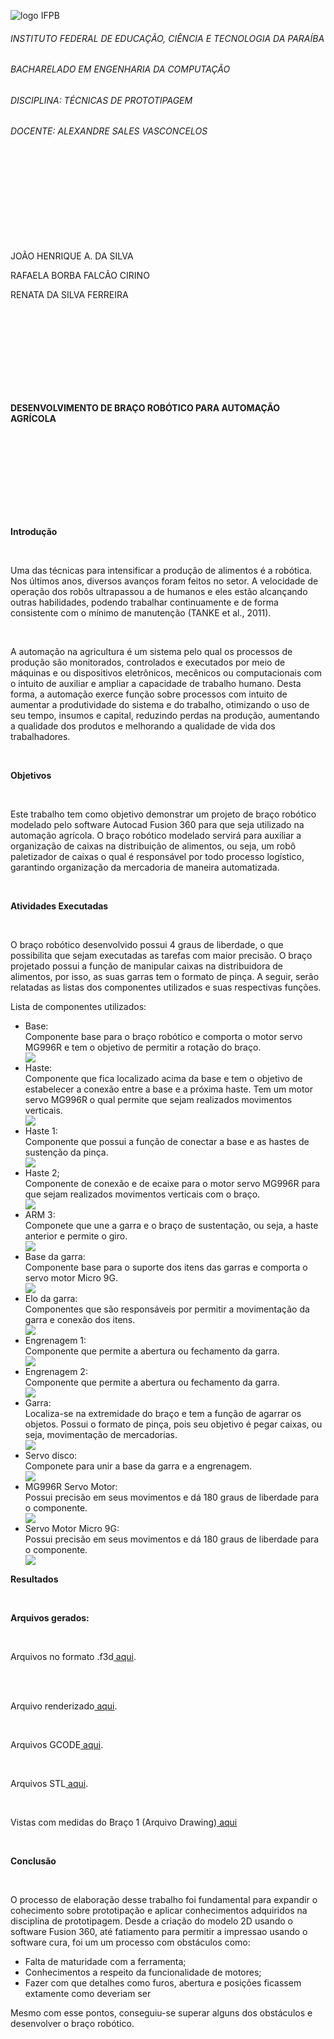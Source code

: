 ![logo IFPB](https://github.com/rafaelacirino/prototipagem/blob/main/logo_campus.png)<br>
<h6>INSTITUTO FEDERAL DE EDUCAÇÃO, CIÊNCIA E TECNOLOGIA DA PARAÍBA</h6>
<h6>BACHARELADO EM ENGENHARIA DA COMPUTAÇÃO</h6>
<h6>DISCIPLINA: TÉCNICAS DE PROTOTIPAGEM</h6>
<h6>DOCENTE: ALEXANDRE SALES VASCONCELOS</h6>
<br>
<br>
<br>
<br>
<br>
<br>
<br>
<br>
<p>JOÃO HENRIQUE A. DA SILVA</p>
<p>RAFAELA BORBA FALCÃO CIRINO</p>
<p>RENATA DA SILVA FERREIRA</p>
<br>
<br>
<br>
<br>
<br>
<br>
<br>
<br>
<p><b>DESENVOLVIMENTO DE BRAÇO ROBÓTICO PARA AUTOMAÇÃO AGRÍCOLA</b></p>
<br>
<br>
<br>
<br>
<br>
<br>
<br>
<br>
<p><b>Introdução</b></p>
<br>
<p>Uma das técnicas para intensificar a produção de alimentos é a robótica. Nos últimos anos, diversos avanços foram feitos no setor. A velocidade de operação dos robôs ultrapassou a de humanos e eles estão alcançando outras habilidades, podendo trabalhar continuamente e de forma consistente com o mínimo de manutenção (TANKE et al., 2011).</p>
<br>
<p>A automação na agricultura é um sistema pelo qual os processos de produção são monitorados, controlados e executados por meio de máquinas e ou dispositivos eletrônicos, mecênicos ou computacionais com o intuito de auxiliar e ampliar a capacidade de trabalho humano. Desta forma, a automação exerce função sobre processos com intuito de aumentar a produtividade do sistema e do trabalho, otimizando o uso de seu tempo, insumos e capital, reduzindo perdas na produção, aumentando a qualidade dos produtos e melhorando a qualidade de vida dos trabalhadores.</p>
<br>
<p><b>Objetivos</b></p>
<br>
<p>Este trabalho tem como objetivo demonstrar um projeto de braço robótico modelado pelo software Autocad Fusion 360 para que seja utilizado na automação agrícola. O braço robótico modelado servirá para auxiliar a organização de caixas na distribuição de alimentos, ou seja, um robô paletizador de caixas o qual é responsável por todo processo logístico, garantindo organização da mercadoria de maneira automatizada.</p>
<br>
<p><b>Atividades Executadas</b></p>
<br>
<p>O braço robótico desenvolvido possui 4 graus de liberdade, o que possibilita que sejam executadas as tarefas com maior precisão. O braço projetado possui a função de manipular caixas na distribuidora de alimentos, por isso, as suas garras tem o formato de pinça. A seguir, serão relatadas as listas dos componentes utilizados e suas respectivas funções.</p>
<p>Lista de componentes utilizados:</p>
<ul>
  <li>Base:</li> Componente base para o braço robótico e comporta o motor servo MG996R e tem o objetivo de permitir a rotação do braço.
  <br>
  <img src="https://github.com/rafaelacirino/bracorobotico/blob/master/Lista%20de%20Componentes/base.png">
  <br>
  <li>Haste:</li> Componente que fica localizado acima da base e tem o objetivo de estabelecer a conexão entre a base e a próxima haste. Tem um motor servo MG996R o qual permite que sejam realizados movimentos verticais.
  <br>
  <img src="https://github.com/rafaelacirino/bracorobotico/blob/master/Lista%20de%20Componentes/Haste.png">
  <br>
  <li>Haste 1:</li> Componente que possui a função de conectar a base e as hastes de sustenção da pinça.
  <br>
  <img src="https://github.com/rafaelacirino/bracorobotico/blob/master/Lista%20de%20Componentes/Bra%C3%A7o1.png">
  <br>
  <li>Haste 2;</li>Componente de conexão e de ecaixe para o motor servo MG996R para que sejam realizados movimentos verticais com o braço.
  <br>
  <img src="https://github.com/rafaelacirino/bracorobotico/blob/master/Lista%20de%20Componentes/Braco2.png">
  <br>
  <li>ARM 3:</li>Componete que une a garra e o braço de sustentação, ou seja, a haste anterior e permite o giro.
  <br>
  <img src="https://github.com/rafaelacirino/bracorobotico/blob/master/Lista%20de%20Componentes/Braco3.png">
  <br>
  <li>Base da garra:</li>Componente base para o suporte dos itens das garras e comporta o servo motor Micro 9G.
  <br>
  <img src="https://github.com/rafaelacirino/bracorobotico/blob/master/Lista%20de%20Componentes/basegarra.png">
  <br>
  <li>Elo da garra:</li>Componentes que são responsáveis por permitir a movimentação da garra e conexão dos itens.
  <br>
  <img src="https://github.com/rafaelacirino/bracorobotico/blob/master/Lista%20de%20Componentes/elogarra.png">
  <br>
  <li>Engrenagem 1:</li>Componente que permite a abertura ou fechamento da garra.
  <br>
  <img src="https://github.com/rafaelacirino/bracorobotico/blob/master/Lista%20de%20Componentes/engrenagem.png">
  <br>
  <li>Engrenagem 2:</li>Componente que permite a abertura ou fechamento da garra.
  <br>
  <img src="https://github.com/rafaelacirino/bracorobotico/blob/master/Lista%20de%20Componentes/engrenagem.png">
  <br>
  <li>Garra:</li> Localiza-se na extremidade do braço e tem a função de agarrar os objetos. Possui o formato de pinça, pois seu objetivo é pegar caixas, ou seja, movimentação de mercadorias.
  <br>
  <img src="https://github.com/rafaelacirino/bracorobotico/blob/master/Lista%20de%20Componentes/garra.png">
  <br>
  <li>Servo disco:</li>Componete para unir a base da garra e a engrenagem.
  <br>
  <img src="https://github.com/rafaelacirino/bracorobotico/blob/master/Lista%20de%20Componentes/servodisco.png">
  <br>
  <li>MG996R Servo Motor:</li>Possui precisão em seus movimentos e dá 180 graus de liberdade para o componente. 
  <br>
  <img src="https://github.com/rafaelacirino/bracorobotico/blob/master/Lista%20de%20Componentes/mg996r-servo-s.jpg">
  <br>
  <li>Servo Motor Micro 9G:</li>Possui precisão em seus movimentos e dá 180 graus de liberdade para o componente.
  <br>
  <img src="https://github.com/rafaelacirino/bracorobotico/blob/master/Lista%20de%20Componentes/micro9G.jpg">
  <br>
</ul>
<p><b>Resultados</b></p>
<br>
<p><b>Arquivos gerados:</b></p>
<br>
<p>Arquivos no formato .f3d<a href="https://github.com/rafaelacirino/bracorobotico/tree/master/Arquivos%20em%20.f3d"> aqui</a>.</p>
<br>
<br>
<p>Arquivo renderizado<a href="https://github.com/rafaelacirino/bracorobotico/blob/master/Arquivo%20Renderizado/Main_assembly_2022-Aug-23_04-07-49PM-000_CustomizedView37748103640_png.png"> aqui</a>.</p>
<br>
<p>Arquivos GCODE<a href="https://github.com/rafaelacirino/bracorobotico/tree/master/Arquivos%20GCODE"> aqui</a>.</p>
<br>
<p>Arquivos STL<a href="https://github.com/rafaelacirino/bracorobotico/tree/master/Arquivos%20STL"> aqui</a>.</p>
<br>
<p>Vistas com medidas do Braço 1 (Arquivo Drawing)<a href="https://github.com/rafaelacirino/bracorobotico/blob/master/Vistas/Braco_1_Drawing_v1.pdf"> aqui</a></p>
<br>
<p><b>Conclusão</b></p>
<br>
<p>O processo de elaboração desse trabalho foi fundamental para expandir o cohecimento sobre prototipação e aplicar conhecimentos adquiridos na disciplina de prototipagem. Desde a criação do modelo 2D usando o software Fusion 360, até fatiamento para permitir a impressao usando o software cura, foi um um processo com obstáculos como:
<ul>
  <li>Falta de maturidade com a ferramenta;
  <li>Conhecimentos a respeito da funcionalidade de motores;</li>
  <li>Fazer com que detalhes como furos, abertura e posições ficassem extamente como deveriam ser</li>
</ul>
</p>
<p>Mesmo com esse pontos, conseguiu-se superar alguns dos obstáculos e desenvolver o braço robótico.</p>

